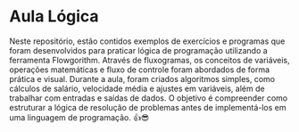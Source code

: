 # Aula Lógica
Neste repositório, estão contidos exemplos de exercícios e programas que foram desenvolvidos para praticar lógica de programação utilizando a ferramenta Flowgorithm. Através de fluxogramas, os conceitos de variáveis, operações matemáticas e fluxo de controle foram abordados de forma prática e visual. Durante a aula, foram criados algoritmos simples, como cálculos de salário, velocidade média e ajustes em variáveis, além de trabalhar com entradas e saídas de dados. O objetivo é compreender como estruturar a lógica de resolução de problemas antes de implementá-los em uma linguagem de programação.
👍😎
